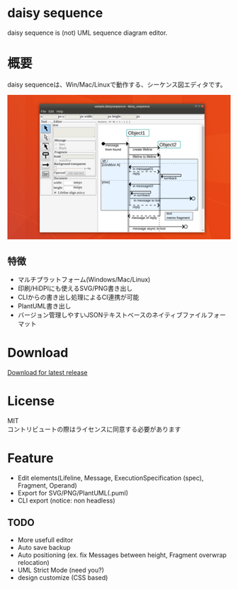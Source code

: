 daisy sequence
====
daisy sequence is (not) UML sequence diagram editor.  

# 概要
daisy sequenceは、Win/Mac/Linuxで動作する、シーケンス図エディタです。  

![daisy sequence](document/image/daisy_sequence_201803.14.png)  

## 特徴
- マルチプラットフォーム(Windows/Mac/Linux)
- 印刷/HiDPIにも使えるSVG/PNG書き出し
- CLIからの書き出し処理によるCI連携が可能
- PlantUML書き出し
- バージョン管理しやすいJSONテキストベースのネイティブファイルフォーマット

# Download
[Download for latest release](https://github.com/MichinariNukazawa/daisy_sequence/releases)  

# License
MIT  
コントリビュートの際はライセンスに同意する必要があります  

# Feature
- Edit elements(Lifeline, Message, ExecutionSpecification (spec), Fragment, Operand)
- Export for SVG/PNG/PlantUML(.puml)
- CLI export (notice: non headless)

## TODO
- More usefull editor
- Auto save backup
- Auto positioning (ex. fix Messages between height, Fragment overwrap relocation)
- UML Strict Mode (need you?)
- design customize (CSS based)

